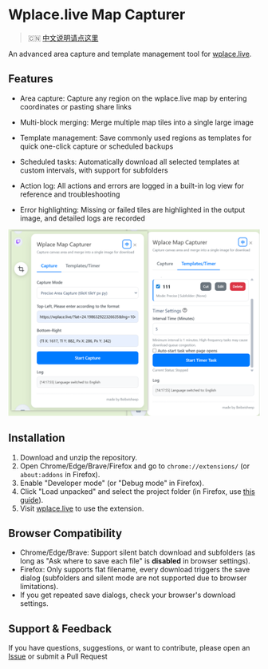 # Wplace.live Map Capturer

> 🇨🇳 [中文说明请点这里](./README.md)

An advanced area capture and template management tool for [wplace.live](https://wplace.live).

## Features

- Area capture: Capture any region on the wplace.live map by entering coordinates or pasting share links

- Multi-block merging: Merge multiple map tiles into a single large image
  
- Template management: Save commonly used regions as templates for quick one-click capture or scheduled backups
  
- Scheduled tasks: Automatically download all selected templates at custom intervals, with support for subfolders
    
- Action log: All actions and errors are logged in a built-in log view for reference and troubleshooting
  
- Error highlighting: Missing or failed tiles are highlighted in the output image, and detailed logs are recorded

![Snipaste_2025-10-06_15-14-15](./Snipaste_2025-10-07_14-18-42.png)

## Installation

1. Download and unzip the repository.
2. Open Chrome/Edge/Brave/Firefox and go to `chrome://extensions/` (or `about:addons` in Firefox).
3. Enable "Developer mode" (or "Debug mode" in Firefox).
4. Click "Load unpacked" and select the project folder (in Firefox, use [this guide](https://extensionworkshop.com/documentation/develop/temporary-install-a-debug-addon/)).
5. Visit [wplace.live](https://wplace.live/) to use the extension.

## Browser Compatibility

- Chrome/Edge/Brave: Support silent batch download and subfolders (as long as "Ask where to save each file" is **disabled** in browser settings).
- Firefox: Only supports flat filename, every download triggers the save dialog (subfolders and silent mode are not supported due to browser limitations).
- If you get repeated save dialogs, check your browser's download settings.

## Support & Feedback

If you have questions, suggestions, or want to contribute, please open an [Issue](https://github.com/Beibeisheep/Wplace-Map-Capturer/issues) or submit a Pull Request
